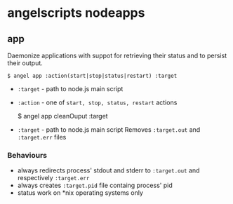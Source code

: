 # angelscripts nodeapps

## app
Daemonize applications with suppot for retrieving their status and to persist their output.

    $ angel app :action(start|stop|status|restart) :target

* `:target` - path to node.js main script
* `:action` - one of `start, stop, status, restart` actions

    $ angel app cleanOuput :target

* `:target` - path to node.js main script
Removes `:target.out` and `:target.err` files

### Behaviours

* always redirects process' stdout and stderr to `:target.out` and respectively `:target.err`
* always creates `:target.pid` file containg process' pid
* status work on *nix operating systems only